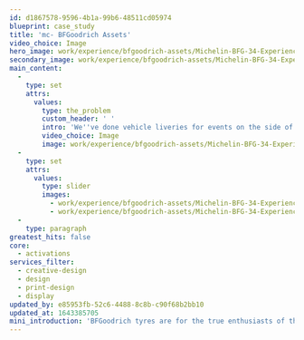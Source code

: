 ```yaml
---
id: d1867578-9596-4b1a-99b6-48511cd05974
blueprint: case_study
title: 'mc- BFGoodrich Assets'
video_choice: Image
hero_image: work/experience/bfgoodrich-assets/Michelin-BFG-34-Experience-Full-Image-1360x768.5.jpg
secondary_image: work/experience/bfgoodrich-assets/Michelin-BFG-34-Experience-Secondary-Image-896x597.jpg
main_content:
  -
    type: set
    attrs:
      values:
        type: the_problem
        custom_header: ' '
        intro: 'We''ve done vehicle liveries for events on the side of a mountain, we''ve created stickers designed like retro Les Mans liveries, and we''ve supported them with digital banners. Whatever the job, our inspiration from the history of the brand means that we''re as enthusiastic about the brand as their customers are. '
        video_choice: Image
        image: work/experience/bfgoodrich-assets/Michelin-BFG-34-Experience-Large-927x522.jpg
  -
    type: set
    attrs:
      values:
        type: slider
        images:
          - work/experience/bfgoodrich-assets/Michelin-BFG-34-Experience-Small-740x416.25-1.jpg
          - work/experience/bfgoodrich-assets/Michelin-BFG-34-Experience-Small-740x416.25-2.jpg
  -
    type: paragraph
greatest_hits: false
core:
  - activations
services_filter:
  - creative-design
  - design
  - print-design
  - display
updated_by: e85953fb-52c6-4488-8c8b-c90f68b2bb10
updated_at: 1643385705
mini_introduction: 'BFGoodrich tyres are for the true enthusiasts of this world. Their customers are adventurous people who take life off-road. With a distinctive heritage stretching back over 150 years, we''ve helped the brand get that message across with ongoing promotional material.'
---
```

